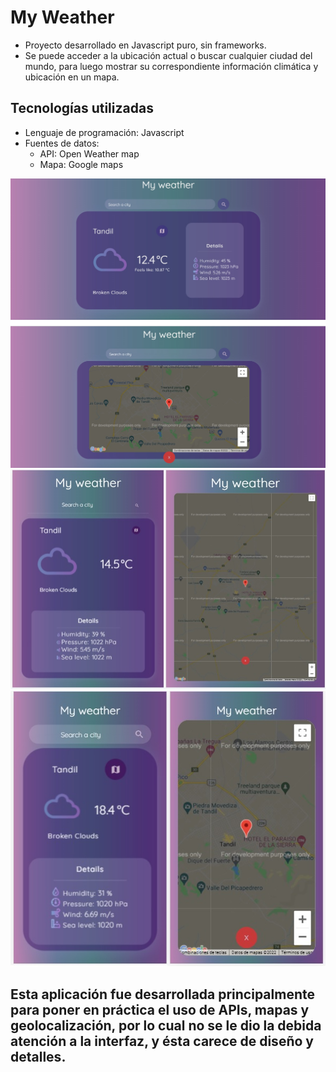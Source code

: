 # My Weather #
- Proyecto desarrollado en Javascript puro, sin frameworks.
- Se puede acceder a la ubicación actual o buscar cualquier ciudad del mundo, para luego mostrar su correspondiente información climática y ubicación en un mapa.

## Tecnologías utilizadas
- Lenguaje de programación: Javascript
- Fuentes de datos: 
    - API: Open Weather map
    - Mapa: Google maps

![Vista desktop](https://github.com/mpazsanchez/weather/blob/main/Vista-desktop.jpg)
![Vista tablet/ipad](https://github.com/mpazsanchez/weather/blob/main/Vista-ipad.jpg)
![Vista mobile](https://github.com/mpazsanchez/weather/blob/main/Vista-mobile.jpg)

## Esta aplicación fue desarrollada principalmente para poner en práctica el uso de APIs, mapas y geolocalización, por lo cual no se le dio la debida atención a la interfaz, y ésta carece de diseño y detalles.
